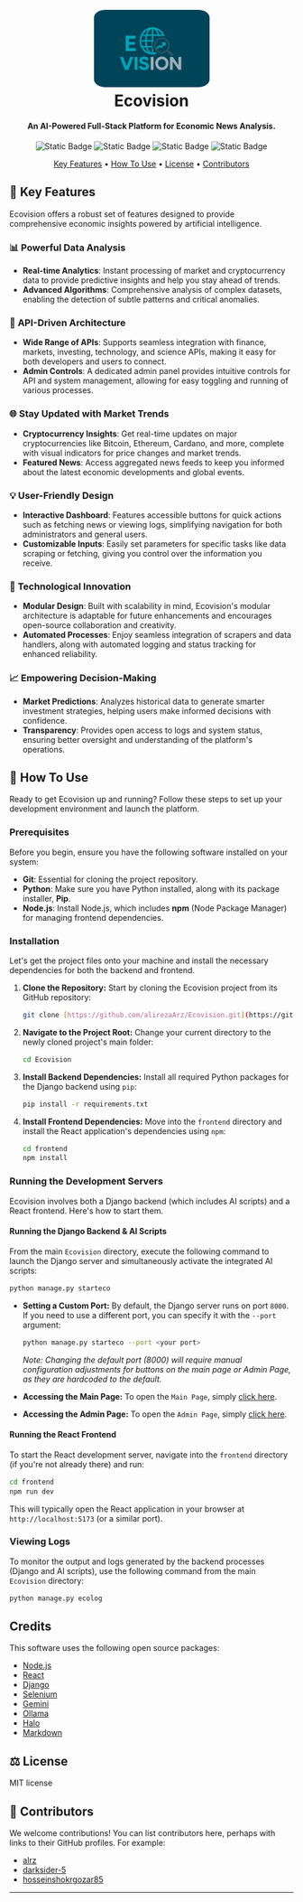 <h1 align="center">
  <br>
  <a href="#"><img src="EcovisionLogo.png" alt="Ecovision" width="205" style="border-radius: 10%;"></a>
  <br>
  Ecovision
  <br>
</h1>

<h4 align="center">An AI-Powered Full-Stack Platform for Economic News Analysis.</h4>


<p align="center">
  <img alt="Static Badge" src="https://img.shields.io/badge/django-4.2.11-blue">
  <img alt="Static Badge" src="https://img.shields.io/badge/react-24.4.1-cyan">
  <img alt="Static Badge" src="https://img.shields.io/badge/python-3.12.3-tomato">
  <img alt="Static Badge" src="https://img.shields.io/badge/MIT%20license-%2339C684">

</p>

<p align="center">
  <a href="#🌟-key-features">Key Features</a> •
  <a href="#🚀-how-to-use">How To Use</a> •
  <a href="#⚖️-license">License</a> •
  <a href="#👥-contributors">Contributors</a>
</p>

<!-- You can place a screenshot or GIF here, like this: -->
<!-- ![screenshot](https://raw.githubusercontent.com/your-username/Ecovision/main/screenshot.gif) -->


## 🌟 Key Features

Ecovision offers a robust set of features designed to provide comprehensive economic insights powered by artificial intelligence.

### 📊 **Powerful Data Analysis**
* **Real-time Analytics**: Instant processing of market and cryptocurrency data to provide predictive insights and help you stay ahead of trends.
* **Advanced Algorithms**: Comprehensive analysis of complex datasets, enabling the detection of subtle patterns and critical anomalies.

### 🔗 **API-Driven Architecture**
* **Wide Range of APIs**: Supports seamless integration with finance, markets, investing, technology, and science APIs, making it easy for both developers and users to connect.
* **Admin Controls**: A dedicated admin panel provides intuitive controls for API and system management, allowing for easy toggling and running of various processes.

### 🌐 **Stay Updated with Market Trends**
* **Cryptocurrency Insights**: Get real-time updates on major cryptocurrencies like Bitcoin, Ethereum, Cardano, and more, complete with visual indicators for price changes and market trends.
* **Featured News**: Access aggregated news feeds to keep you informed about the latest economic developments and global events.

### 💡 **User-Friendly Design**
* **Interactive Dashboard**: Features accessible buttons for quick actions such as fetching news or viewing logs, simplifying navigation for both administrators and general users.
* **Customizable Inputs**: Easily set parameters for specific tasks like data scraping or fetching, giving you control over the information you receive.

### 🚀 **Technological Innovation**
* **Modular Design**: Built with scalability in mind, Ecovision's modular architecture is adaptable for future enhancements and encourages open-source collaboration and creativity.
* **Automated Processes**: Enjoy seamless integration of scrapers and data handlers, along with automated logging and status tracking for enhanced reliability.

### 📈 **Empowering Decision-Making**
* **Market Predictions**: Analyzes historical data to generate smarter investment strategies, helping users make informed decisions with confidence.
* **Transparency**: Provides open access to logs and system status, ensuring better oversight and understanding of the platform's operations.



## 🚀 How To Use

Ready to get Ecovision up and running? Follow these steps to set up your development environment and launch the platform.

### **Prerequisites**

Before you begin, ensure you have the following software installed on your system:

* **Git**: Essential for cloning the project repository.
* **Python**: Make sure you have Python installed, along with its package installer, **Pip**.
* **Node.js**: Install Node.js, which includes **npm** (Node Package Manager) for managing frontend dependencies.

### **Installation**

Let's get the project files onto your machine and install the necessary dependencies for both the backend and frontend.

1.  **Clone the Repository:**
    Start by cloning the Ecovision project from its GitHub repository:

    ```bash
    git clone [https://github.com/alirezaArz/Ecovision.git](https://github.com/alirezaArz/Ecovision.git)
    ```

2.  **Navigate to the Project Root:**
    Change your current directory to the newly cloned project's main folder:

    ```bash
    cd Ecovision
    ```

3.  **Install Backend Dependencies:**
    Install all required Python packages for the Django backend using `pip`:

    ```bash
    pip install -r requirements.txt
    ```

4.  **Install Frontend Dependencies:**
    Move into the `frontend` directory and install the React application's dependencies using `npm`:

    ```bash
    cd frontend
    npm install
    ```

### **Running the Development Servers**

Ecovision involves both a Django backend (which includes AI scripts) and a React frontend. Here's how to start them.

#### **Running the Django Backend & AI Scripts**

From the main `Ecovision` directory, execute the following command to launch the Django server and simultaneously activate the integrated AI scripts:

```bash
python manage.py starteco
````

  * **Setting a Custom Port:**
    By default, the Django server runs on port `8000`. If you need to use a different port, you can specify it with the `--port` argument:

    ```bash
    python manage.py starteco --port <your port>
    ```

    *Note: Changing the default port (8000) will require manual configuration adjustments for buttons on the main page or Admin Page, as they are hardcoded to the default.*

  * **Accessing the Main Page:**
    To open the `Main Page`, simply [click here](http://127.0.0.1:8000/).

  * **Accessing the Admin Page:**
    To open the `Admin Page`, simply [click here](http://127.0.0.1:8000/admin/).

#### **Running the React Frontend**

To start the React development server, navigate into the `frontend` directory (if you're not already there) and run:

```bash
cd frontend
npm run dev
```

This will typically open the React application in your browser at `http://localhost:5173` (or a similar port).

### **Viewing Logs**

To monitor the output and logs generated by the backend processes (Django and AI scripts), use the following command from the main `Ecovision` directory:

```bash
python manage.py ecolog
```
## Credits

This software uses the following open source packages:

- [Node.js](https://nodejs.org/)
- [React](https://react.dev/)
- [Django](https://www.djangoproject.com/)
- [Selenium](https://www.selenium.dev/)
- [Gemini](https://ai.google.dev/gemini-api/docs)
- [Ollama](https://ollama.com/)
- [Halo](https://github.com/manrajgrover/halo)
- [Markdown](https://python-markdown.github.io/)


## ⚖️ License

MIT license


## 👥 Contributors

We welcome contributions\! You can list contributors here, perhaps with links to their GitHub profiles. For example:

  * [alrz](https://github.com/alirezaArz)
  * [darksider-5](https://github.com/darksider-05)
  * [hosseinshokrgozar85](https://github.com/hosseinshokrgozar85)

---
